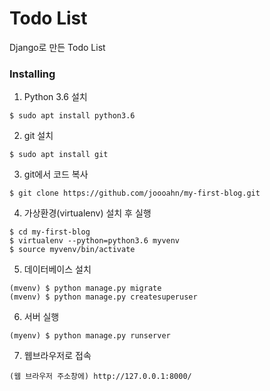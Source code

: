 # Todo List

Django로 만든 Todo List


### Installing

1. Python 3.6 설치

```
$ sudo apt install python3.6
```

2. git 설치

```
$ sudo apt install git
```

3. git에서 코드 복사

```
$ git clone https://github.com/joooahn/my-first-blog.git
```

4. 가상환경(virtualenv) 설치 후 실행

```
$ cd my-first-blog
$ virtualenv --python=python3.6 myvenv
$ source myvenv/bin/activate

```

5. 데이터베이스 설치

```
(mvenv) $ python manage.py migrate
(mvenv) $ python manage.py createsuperuser

```

6. 서버 실행

```
(myenv) $ python manage.py runserver

```

7. 웹브라우저로 접속

```
(웹 브라우저 주소창에) http://127.0.0.1:8000/

```
